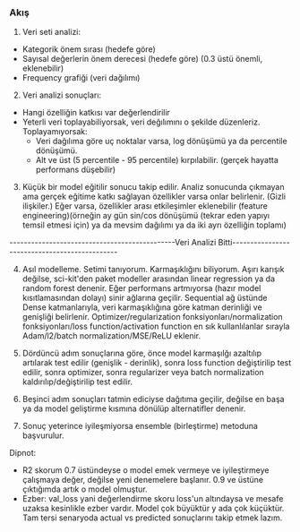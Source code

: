 ### Akış

1) Veri seti analizi:
- Kategorik önem sırası (hedefe göre)
- Sayısal değerlerin önem derecesi (hedefe göre) (0.3 üstü önemli, eklenebilir)
- Frequency grafiği (veri dağılımı)

2) Veri analizi sonuçları:
- Hangi özelliğin katkısı var değerlendirilir
- Yeterli veri toplayabiliyorsak, veri değılımını o şekilde düzenleriz. Toplayamıyorsak:
    - Veri dağılıma göre uç noktalar varsa, log dönüşümü ya da percentile dönüşümü.
    - Alt ve üst (5 percentile - 95 percentile) kırpılabilir. (gerçek hayatta performans düşebilir)

3) Küçük bir model eğitilir sonucu takip edilir. Analiz sonucunda çıkmayan ama gerçek eğitime katkı sağlayan özellikler varsa onlar belirlenir. (Gizli ilişkiler.) 
Eğer varsa, özellikler arası etkileşimler eklenebilir (feature engineering)(örneğin ay gün sin/cos dönüşümü (tekrar eden yapıyı temsil etmesi için) ya da mevsim dağılımı ya da iki ayrı özelliğin toplamı)

----------------------------------------------Veri Analizi Bitti----------------------------------------------

4) Asıl modelleme. Setimi tanıyorum. Karmaşıklığını biliyorum. Aşırı karışık değilse, sci-kit'den paket modeller arasından linear regression ya da random forest denenir. Eğer performans artmıyorsa (hazır model kısıtlamasından dolayı) sinir ağlarına geçilir. Sequential ağ üstünde Dense katmanlarıyla, veri karmaşıklığına göre katman derinliği ve genişliği belirlenir. Optimizer/regularization fonksiyonları/normalization fonksiyonları/loss function/activation function en sık kullanlılanlar sırayla Adam/l2/batch normalization/MSE/ReLU eklenir.

5) Dördüncü adım sonuçlarına göre, önce model karmaşılğı azaltılıp artılarak test edilir (genişlik - derinlik), sonra loss function değiştirilip test edilir, sonra optimizer, sonra regularizer veya batch normalization kaldırılıp/değiştirilip test edilir. 

6) Beşinci adım sonuçları tatmin ediciyse dağıtıma geçilir, değilse en başa ya da model geliştirme kısmına dönülüp alternatifler denenir.

7) Sonuç yeterince iyileşmiyorsa ensemble (birleştirme) metoduna başvurulur.

Dipnot: 

- R2 skorum 0.7 üstündeyse o model emek vermeye ve iyileştirmeye çalışmaya değer, değilse yeni denemelere başlanır. 0.9 ve üstüne çıktığımda artık o model olmuştur.
- Ezber: val_loss yani değerlendirme skoru loss'un altındaysa ve mesafe uzaksa kesinlikle ezber vardır. Model çok büyüktür y ada çok küçüktür. Tam tersi senaryoda actual vs predicted sonuçlarını takip etmek lazım.